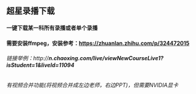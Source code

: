 ## 超星录播下载
#### 一键下载某一科所有录播或者单个录播
#### 需要安装ffmpeg，安装参考：https://zhuanlan.zhihu.com/p/324472015
###### 链接举例：http://***n.chaoxing.com/live/viewNewCourseLive1?isStudent=1&liveId=11094***
###### 有视频合并功能(将视频合并成左边老师，右边PPT)，但需要NVIDIA显卡
